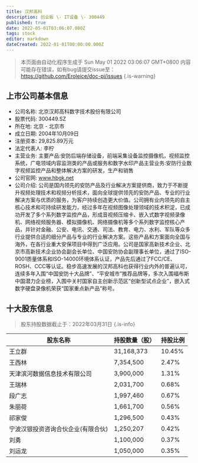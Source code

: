 ```yaml
---
title: 汉邦高科
description: 创业板 \- IT设备 \- 300449
published: true
date: 2022-05-01T03:06:07.000Z
tags: stock
editor: markdown
dateCreated: 2022-01-01T00:00:00.000Z
---
```


> 本页面由自动化程序生成于 Sun May 01 2022 03:06:07 GMT+0800
> 内容可能存在错误，如有bug请提交issue至：https://github.com/Eroleice/doc-pi/issues
{.is-warning}

## 上市公司基本信息
- 公司名称: 北京汉邦高科数字技术股份有限公司
- 股票代码: 300449.SZ
- 所在地: 北京 - 北京市
- 成立日期: 2004年10月09日
- 注册资本: 29,825.89万元
- 法定代表人: 李柠
- 主营业务: 主要产品:安防后端存储设备，前端采集设备监控摄像机，视频监控系统，广电领域内容监测类的产品或服务和数字水印产品主营业务:安防行业数字视频监控产品和整体解决方案的研发，生产和销售
- 公司官网: www.hbgk.net
- 公司介绍: 公司是国内领先的安防产品及行业解决方案提供商，致力于不断提升视频处理技术和视频分析技术，面向全球提供领先的安防产品、专业的行业解决方案与优质的服务，为客户持续创造更大价值。公司拥有业内领先的自主核心技术和可持续研发能力，经过多年在视频图像处理领域的技术积淀，已成功开发了多个系列数字监控产品，形成音视频压缩卡、嵌入式数字视频录像机、网络视频服务器、模拟摄像机、网络摄像机等多个系列数字监控核心产品，并针对金融、公安、电讯、交通、司法、教育、电力、水利、军队等众多行业提供合适的细分产品与专业的行业解决方案。这些产品和方案面向全国与海外，在各行业重大安保项目中得到广泛应用。公司是国家高新技术企业、北京市高新技术企业协会副会长单位、中国安防协会副理事长单位，通过了ISO-9001质量体系和ISO-14000环境体系认证，产品先后通过了FCC/CE、ROSH、CCC等认证。稳步高速发展的汉邦高科也获得行业内外的普遍认可，连续多年入围“中国安防十大品牌”、“平安城市”推荐品牌等，多次入围福布斯中国潜力企业榜，入围中关村国家自主创新示范区“创新型试点企业”，嵌入式数字硬盘录像机荣获“国家重点新产品”称号。


## 十大股东信息
> 股东持股数据截止于：2022年03月31日
{.is-info}

| 股东名称 | 持股数量（股） | 持股比例 |
| --- | --- | --- |
| 王立群 | 31,168,373 | 10.45% |
| 王西林 | 7,354,500 | 2.47% |
| 天津滨河数据信息技术有限公司 | 3,900,000 | 1.31% |
| 王瑞林 | 2,031,700 | 0.68% |
| 段广志 | 1,997,460 | 0.67% |
| 朱丽荷 | 1,661,700 | 0.56% |
| 祁家俊 | 1,296,500 | 0.43% |
| 宁波汉银投资咨询合伙企业(有限合伙) | 1,250,207 | 0.42% |
| 刘勇 | 1,100,000 | 0.37% |
| 刘运龙 | 1,050,000 | 0.35% |




